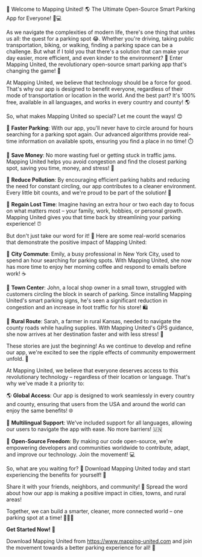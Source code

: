🎉 Welcome to Mapping United! 🌎 The Ultimate Open-Source Smart Parking App for Everyone! 🚗💻

As we navigate the complexities of modern life, there's one thing that unites us all: the quest for a parking spot 😂. Whether you're driving, taking public transportation, biking, or walking, finding a parking space can be a challenge. But what if I told you that there's a solution that can make your day easier, more efficient, and even kinder to the environment? 🌟 Enter Mapping United, the revolutionary open-source smart parking app that's changing the game! 🚀

At Mapping United, we believe that technology should be a force for good. That's why our app is designed to benefit everyone, regardless of their mode of transportation or location in the world. And the best part? It's 100% free, available in all languages, and works in every country and county! 🌎

So, what makes Mapping United so special? Let me count the ways! 😊

📍 **Faster Parking**: With our app, you'll never have to circle around for hours searching for a parking spot again. Our advanced algorithms provide real-time information on available spots, ensuring you find a place in no time! ⏱️

💸 **Save Money**: No more wasting fuel or getting stuck in traffic jams. Mapping United helps you avoid congestion and find the closest parking spot, saving you time, money, and stress! 💸

🌿 **Reduce Pollution**: By encouraging efficient parking habits and reducing the need for constant circling, our app contributes to a cleaner environment. Every little bit counts, and we're proud to be part of the solution! 🌟

💪 **Regain Lost Time**: Imagine having an extra hour or two each day to focus on what matters most – your family, work, hobbies, or personal growth. Mapping United gives you that time back by streamlining your parking experience! ⏰

But don't just take our word for it! 🤔 Here are some real-world scenarios that demonstrate the positive impact of Mapping United:

🚗 **City Commute**: Emily, a busy professional in New York City, used to spend an hour searching for parking spots. With Mapping United, she now has more time to enjoy her morning coffee and respond to emails before work! ☕️

🚌 **Town Center**: John, a local shop owner in a small town, struggled with customers circling the block in search of parking. Since installing Mapping United's smart parking signs, he's seen a significant reduction in congestion and an increase in foot traffic for his store! 🛍️

🚂 **Rural Route**: Sarah, a farmer in rural Kansas, needed to navigate the county roads while hauling supplies. With Mapping United's GPS guidance, she now arrives at her destination faster and with less stress! 🌾

These stories are just the beginning! As we continue to develop and refine our app, we're excited to see the ripple effects of community empowerment unfold. 💪

At Mapping United, we believe that everyone deserves access to this revolutionary technology – regardless of their location or language. That's why we've made it a priority to:

🌎 **Global Access**: Our app is designed to work seamlessly in every country and county, ensuring that users from the USA and around the world can enjoy the same benefits! 🌐

💬 **Multilingual Support**: We've included support for all languages, allowing our users to navigate the app with ease. No more barriers! 🇺🇳

🤝 **Open-Source Freedom**: By making our code open-source, we're empowering developers and communities worldwide to contribute, adapt, and improve our technology. Join the movement! 💻

So, what are you waiting for? 🤔 Download Mapping United today and start experiencing the benefits for yourself! 📲

Share it with your friends, neighbors, and community! 📢 Spread the word about how our app is making a positive impact in cities, towns, and rural areas!

Together, we can build a smarter, cleaner, more connected world – one parking spot at a time! 🌟💪🔥

**Get Started Now!** 🚀

Download Mapping United from https://www.mapping-united.com and join the movement towards a better parking experience for all! 🎉